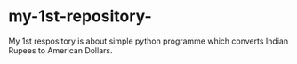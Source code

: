 # my-1st-repository-
My 1st respository is about simple python programme which converts Indian Rupees to American Dollars. 
